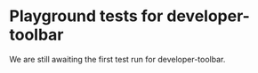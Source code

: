 # Playground tests for developer-toolbar
We are still awaiting the first test run for developer-toolbar.
